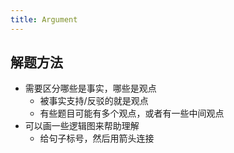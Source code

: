 ```yaml
---
title: Argument
---
```


## 解题方法

- 需要区分哪些是事实，哪些是观点
  - 被事实支持/反驳的就是观点
  - 有些题目可能有多个观点，或者有一些中间观点
- 可以画一些逻辑图来帮助理解
  - 给句子标号，然后用箭头连接

